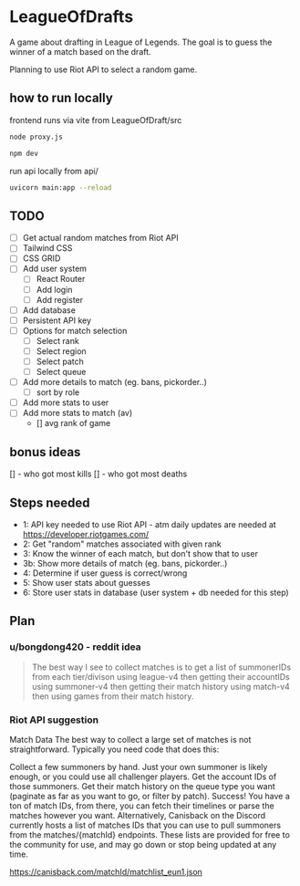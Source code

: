 
# LeagueOfDrafts

A game about drafting in League of Legends. The goal is to guess the winner of a match based on the draft.

Planning to use Riot API to select a random game.

## how to run locally

frontend runs via vite from LeagueOfDraft/src

```zsh
node proxy.js
```

```zsh
npm dev
```

run api locally from api/

```zsh
uvicorn main:app --reload
```

## TODO

- [ ] Get actual random matches from Riot API
- [ ] Tailwind CSS
- [ ] CSS GRID
- [ ] Add user system
  - [ ] React Router
  - [ ] Add login
  - [ ] Add register
- [ ] Add database
- [ ] Persistent API key
- [ ] Options for match selection
  - [ ] Select rank
  - [ ] Select region
  - [ ] Select patch
  - [ ] Select queue
- [ ] Add more details to match (eg. bans, pickorder..)
  - [ ] sort by role

- [ ] Add more stats to user
- [ ] Add more stats to match (av)
  - [] avg rank of game

## bonus ideas

[] - who got most kills
[] - who got most deaths

## Steps needed

* 1: API key needed to use Riot API - atm daily updates are needed at <https://developer.riotgames.com/>
* 2: Get "random" matches associated with given rank
* 3: Know the winner of each match, but don't show that to user
* 3b: Show more details of match (eg. bans, pickorder..)
* 4: Determine if user guess is correct/wrong
* 5: Show user stats about guesses
* 6: Store user stats in database (user system + db needed for this step)

## Plan

### u/bongdong420 - reddit idea

> The best way I see to collect matches is to get a list of summonerIDs from each tier/divison using league-v4 then getting their accountIDs using summoner-v4 then getting their match history using match-v4 then using games from their match history.

### Riot API suggestion

Match Data
The best way to collect a large set of matches is not straightforward. Typically you need code that does this:

Collect a few summoners by hand. Just your own summoner is likely enough, or you could use all challenger players.
Get the account IDs of those summoners.
Get their match history on the queue type you want (paginate as far as you want to go, or filter by patch).
Success! You have a ton of match IDs, from there, you can fetch their timelines or parse the matches however you want.
Alternatively, Canisback on the Discord currently hosts a list of matches IDs that you can use to pull summoners from the matches/{matchId} endpoints. These lists are provided for free to the community for use, and may go down or stop being updated at any time.

<https://canisback.com/matchId/matchlist_eun1.json>
